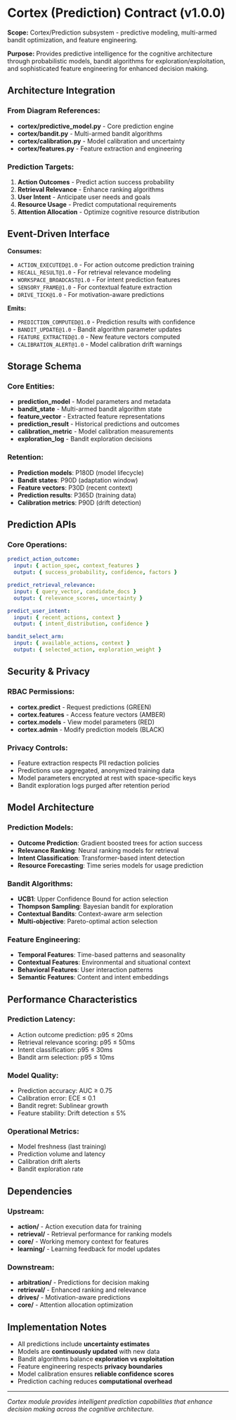 # Cortex (Prediction) Contract (v1.0.0)

**Scope:** Cortex/Prediction subsystem - predictive modeling, multi-armed bandit optimization, and feature engineering.

**Purpose:** Provides predictive intelligence for the cognitive architecture through probabilistic models, bandit algorithms for exploration/exploitation, and sophisticated feature engineering for enhanced decision making.

## Architecture Integration

### From Diagram References:
- **cortex/predictive_model.py** - Core prediction engine
- **cortex/bandit.py** - Multi-armed bandit algorithms
- **cortex/calibration.py** - Model calibration and uncertainty
- **cortex/features.py** - Feature extraction and engineering

### Prediction Targets:
1. **Action Outcomes** - Predict action success probability
2. **Retrieval Relevance** - Enhance ranking algorithms
3. **User Intent** - Anticipate user needs and goals
4. **Resource Usage** - Predict computational requirements
5. **Attention Allocation** - Optimize cognitive resource distribution

## Event-Driven Interface

**Consumes:**
- `ACTION_EXECUTED@1.0` - For action outcome prediction training
- `RECALL_RESULT@1.0` - For retrieval relevance modeling
- `WORKSPACE_BROADCAST@1.0` - For intent prediction features
- `SENSORY_FRAME@1.0` - For contextual feature extraction
- `DRIVE_TICK@1.0` - For motivation-aware predictions

**Emits:**
- `PREDICTION_COMPUTED@1.0` - Prediction results with confidence
- `BANDIT_UPDATE@1.0` - Bandit algorithm parameter updates
- `FEATURE_EXTRACTED@1.0` - New feature vectors computed
- `CALIBRATION_ALERT@1.0` - Model calibration drift warnings

## Storage Schema

### Core Entities:
- **prediction_model** - Model parameters and metadata
- **bandit_state** - Multi-armed bandit algorithm state
- **feature_vector** - Extracted feature representations
- **prediction_result** - Historical predictions and outcomes
- **calibration_metric** - Model calibration measurements
- **exploration_log** - Bandit exploration decisions

### Retention:
- **Prediction models**: P180D (model lifecycle)
- **Bandit states**: P90D (adaptation window)
- **Feature vectors**: P30D (recent context)
- **Prediction results**: P365D (training data)
- **Calibration metrics**: P90D (drift detection)

## Prediction APIs

### Core Operations:
```yaml
predict_action_outcome:
  input: { action_spec, context_features }
  output: { success_probability, confidence, factors }

predict_retrieval_relevance:
  input: { query_vector, candidate_docs }
  output: { relevance_scores, uncertainty }

predict_user_intent:
  input: { recent_actions, context }
  output: { intent_distribution, confidence }

bandit_select_arm:
  input: { available_actions, context }
  output: { selected_action, exploration_weight }
```

## Security & Privacy

### RBAC Permissions:
- **cortex.predict** - Request predictions (GREEN)
- **cortex.features** - Access feature vectors (AMBER)
- **cortex.models** - View model parameters (RED)
- **cortex.admin** - Modify prediction models (BLACK)

### Privacy Controls:
- Feature extraction respects PII redaction policies
- Predictions use aggregated, anonymized training data
- Model parameters encrypted at rest with space-specific keys
- Bandit exploration logs purged after retention period

## Model Architecture

### Prediction Models:
- **Outcome Prediction**: Gradient boosted trees for action success
- **Relevance Ranking**: Neural ranking models for retrieval
- **Intent Classification**: Transformer-based intent detection
- **Resource Forecasting**: Time series models for usage prediction

### Bandit Algorithms:
- **UCB1**: Upper Confidence Bound for action selection
- **Thompson Sampling**: Bayesian bandit for exploration
- **Contextual Bandits**: Context-aware arm selection
- **Multi-objective**: Pareto-optimal action selection

### Feature Engineering:
- **Temporal Features**: Time-based patterns and seasonality
- **Contextual Features**: Environmental and situational context
- **Behavioral Features**: User interaction patterns
- **Semantic Features**: Content and intent embeddings

## Performance Characteristics

### Prediction Latency:
- Action outcome prediction: p95 ≤ 20ms
- Retrieval relevance scoring: p95 ≤ 50ms
- Intent classification: p95 ≤ 30ms
- Bandit arm selection: p95 ≤ 10ms

### Model Quality:
- Prediction accuracy: AUC ≥ 0.75
- Calibration error: ECE ≤ 0.1
- Bandit regret: Sublinear growth
- Feature stability: Drift detection ≤ 5%

### Operational Metrics:
- Model freshness (last training)
- Prediction volume and latency
- Calibration drift alerts
- Bandit exploration rate

## Dependencies

### Upstream:
- **action/** - Action execution data for training
- **retrieval/** - Retrieval performance for ranking models
- **core/** - Working memory context for features
- **learning/** - Learning feedback for model updates

### Downstream:
- **arbitration/** - Predictions for decision making
- **retrieval/** - Enhanced ranking and relevance
- **drives/** - Motivation-aware predictions
- **core/** - Attention allocation optimization

## Implementation Notes

- All predictions include **uncertainty estimates**
- Models are **continuously updated** with new data
- Bandit algorithms balance **exploration vs exploitation**
- Feature engineering respects **privacy boundaries**
- Model calibration ensures **reliable confidence scores**
- Prediction caching reduces **computational overhead**

---

*Cortex module provides intelligent prediction capabilities that enhance decision making across the cognitive architecture.*
